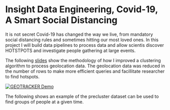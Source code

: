 # Insight Data Engineering, Covid-19, A Smart Social Distancing

It is not secret Covid-19 has changed the way we live, from mandatory social distancing rules and sometimes hitting our most loved ones. In this project I will build data pipelines to process data and allow scientis discover HOTSTPOTS and investigate people gathering at large events.


The following [slides](https://docs.google.com/presentation/d/1e2P15HbtsJ3QiQXl0H0nv10ulYOfAeWvLBiVEU1aJ9k/edit#slide=id.g6b20e22304_0_78) show the methodology of how I improved a clustering algorithm to process geolocation data. The geolocation data was reduced in the number of rows to make more efficient queries and facillitate researcher to find hotspots. 

[![GEOTRACKER Demo](https://www.youtube.com/watch?v=GkZULZxcC1.jpg)](https://www.youtube.com/watch?v=GkZULZxcC1)

The following 
shows an example of the precluster dataset can be used to find groups of people at a given time.
